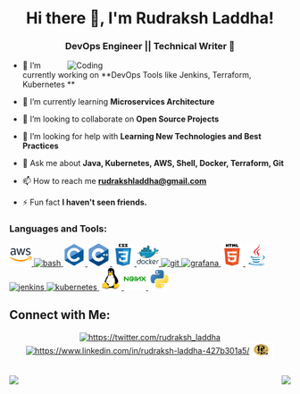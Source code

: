 <h1 align="center">Hi there 👋, I'm Rudraksh Laddha!</h1>
<h3 align="center">DevOps Engineer || Technical Writer 🚀</h3>

 <p> <img src="https://octodex.github.com/images/Fintechtocat.png" align="right" alt="Coding" width="400"/> </p>
 
- 🔭 I’m currently working on **DevOps Tools like Jenkins, Terraform, Kubernetes **

- 🌱 I’m currently learning **Microservices Architecture**

- 👯 I’m looking to collaborate on **Open Source Projects**

- 🤝 I’m looking for help with **Learning New Technologies and Best Practices**

- 💬 Ask me about **Java, Kubernetes, AWS, Shell, Docker, Terraform, Git**

- 📫 How to reach me **rudrakshladdha@gmail.com**

- ⚡ Fun fact **I haven't seen friends.**
<h3 align="left">Languages and Tools:</h3>
<p align="left"> <a href="https://aws.amazon.com" target="_blank" rel="noreferrer"> <img src="https://raw.githubusercontent.com/devicons/devicon/master/icons/amazonwebservices/amazonwebservices-original-wordmark.svg" alt="aws" width="40" height="40"/> </a> <a href="https://www.gnu.org/software/bash/" target="_blank" rel="noreferrer"> <img src="https://www.vectorlogo.zone/logos/gnu_bash/gnu_bash-icon.svg" alt="bash" width="40" height="40"/> </a> <a href="https://www.cprogramming.com/" target="_blank" rel="noreferrer"> <img src="https://raw.githubusercontent.com/devicons/devicon/master/icons/c/c-original.svg" alt="c" width="40" height="40"/> </a> <a href="https://www.w3schools.com/cpp/" target="_blank" rel="noreferrer"> <img src="https://raw.githubusercontent.com/devicons/devicon/master/icons/cplusplus/cplusplus-original.svg" alt="cplusplus" width="40" height="40"/> </a> <a href="https://www.w3schools.com/css/" target="_blank" rel="noreferrer"> <img src="https://raw.githubusercontent.com/devicons/devicon/master/icons/css3/css3-original-wordmark.svg" alt="css3" width="40" height="40"/> </a> <a href="https://www.docker.com/" target="_blank" rel="noreferrer"> <img src="https://raw.githubusercontent.com/devicons/devicon/master/icons/docker/docker-original-wordmark.svg" alt="docker" width="40" height="40"/> </a> <a href="https://git-scm.com/" target="_blank" rel="noreferrer"> <img src="https://www.vectorlogo.zone/logos/git-scm/git-scm-icon.svg" alt="git" width="40" height="40"/> </a> <a href="https://grafana.com" target="_blank" rel="noreferrer"> <img src="https://www.vectorlogo.zone/logos/grafana/grafana-icon.svg" alt="grafana" width="40" height="40"/> </a> <a href="https://www.w3.org/html/" target="_blank" rel="noreferrer"> <img src="https://raw.githubusercontent.com/devicons/devicon/master/icons/html5/html5-original-wordmark.svg" alt="html5" width="40" height="40"/> </a> <a href="https://www.java.com" target="_blank" rel="noreferrer"> <img src="https://raw.githubusercontent.com/devicons/devicon/master/icons/java/java-original.svg" alt="java" width="40" height="40"/> </a> <a href="https://www.jenkins.io" target="_blank" rel="noreferrer"> <img src="https://www.vectorlogo.zone/logos/jenkins/jenkins-icon.svg" alt="jenkins" width="40" height="40"/> </a> <a href="https://kubernetes.io" target="_blank" rel="noreferrer"> <img src="https://www.vectorlogo.zone/logos/kubernetes/kubernetes-icon.svg" alt="kubernetes" width="40" height="40"/> </a> <a href="https://www.linux.org/" target="_blank" rel="noreferrer"> <img src="https://raw.githubusercontent.com/devicons/devicon/master/icons/linux/linux-original.svg" alt="linux" width="40" height="40"/> </a> <a href="https://www.nginx.com" target="_blank" rel="noreferrer"> <img src="https://raw.githubusercontent.com/devicons/devicon/master/icons/nginx/nginx-original.svg" alt="nginx" width="40" height="40"/> </a> <a href="https://www.python.org" target="_blank" rel="noreferrer"> <img src="https://raw.githubusercontent.com/devicons/devicon/master/icons/python/python-original.svg" alt="python" width="40" height="40"/> </a> </p>

## Connect with Me:
<p align="center">
<a href="https://twitter.com/https://twitter.com/rudraksh_laddha" target="blank"><img align="center" src="https://raw.githubusercontent.com/rahuldkjain/github-profile-readme-generator/master/src/images/icons/Social/twitter.svg" alt="https://twitter.com/rudraksh_laddha" height="30" width="40" /></a>
<a href="https://linkedin.com/in/https://www.linkedin.com/in/rudraksh-laddha-427b301a5/" target="blank"><img align="center" src="https://raw.githubusercontent.com/rahuldkjain/github-profile-readme-generator/master/src/images/icons/Social/linked-in-alt.svg" alt="https://www.linkedin.com/in/rudraksh-laddha-427b301a5/" height="30" width="40" /></a>
<a href="https://rudraksh2003.github.io/portfolio/index.html" target="blank">
  <img align="center" src="https://github.com/Rudraksh2003/Rudraksh2003/blob/main/B%20(1)%20(1).png"  height="30" width="40"></a>

</p>
 
## 

<div style="display: flex; justify-content: space-between; align-items: center;">
  <img src="https://user-images.githubusercontent.com/32809211/87786036-e7cdfa80-c856-11ea-9190-f4106d1fbc43.gif" style="max-width: 49%; height: auto;" />
  <img src="https://github-readme-streak-stats.herokuapp.com/?user=Rudraksh2003&theme=onedark&hide_border=false" style="max-width: 49%; height: auto;" />
</div>

